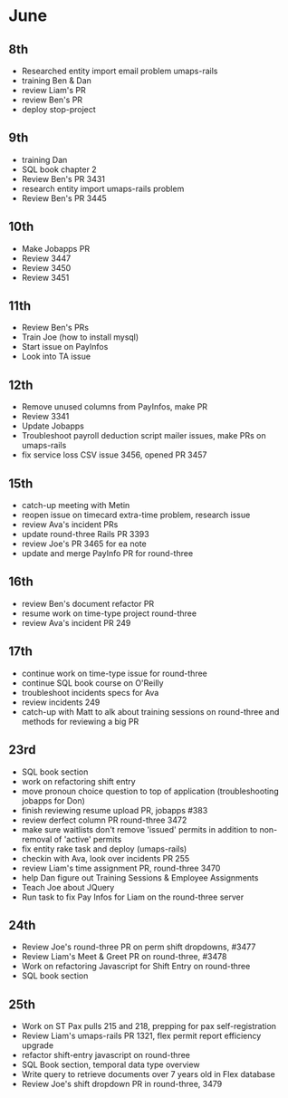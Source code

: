 # June
## 8th
  - Researched entity import email problem umaps-rails
  - training Ben & Dan
  - review Liam's PR
  - review Ben's PR
  - deploy stop-project
## 9th
  - training Dan
  - SQL book chapter 2
  - Review Ben's PR 3431
  - research entity import umaps-rails problem
  - Review Ben's PR 3445
## 10th
  - Make Jobapps PR
  - Review 3447
  - Review 3450
  - Review 3451
## 11th
  - Review Ben's PRs
  - Train Joe (how to install mysql)
  - Start issue on PayInfos
  - Look into TA issue
## 12th
  - Remove unused columns from PayInfos, make PR
  - Review 3341
  - Update Jobapps
  - Troubleshoot payroll deduction script mailer issues, make PRs on umaps-rails
  - fix service loss CSV issue 3456, opened PR 3457 
## 15th
  - catch-up meeting with Metin
  - reopen issue on timecard extra-time problem, research issue
  - review Ava's incident PRs
  - update round-three Rails PR 3393
  - review Joe's PR 3465 for ea note
  - update and merge PayInfo PR for round-three
## 16th
  - review Ben's document refactor PR
  - resume work on time-type project round-three
  - review Ava's incident PR 249
## 17th
  - continue work on time-type issue for round-three
  - continue SQL book course on O'Reilly
  - troubleshoot incidents specs for Ava
  - review incidents 249
  - catch-up with Matt to alk about training sessions on round-three and methods for reviewing a big PR
## 23rd
  - SQL book section
  - work on refactoring shift entry
  - move pronoun choice question to top of application (troubleshooting jobapps for Don)
  - finish reviewing resume upload PR, jobapps #383
  - review derfect column PR round-three 3472
  - make sure waitlists don't remove 'issued' permits in addition to non-removal of 'active' permits
  - fix entity rake task and deploy (umaps-rails)
  - checkin with Ava, look over incidents PR 255
  - review Liam's time assignment PR, round-three 3470
  - help Dan figure out Training Sessions & Employee Assignments
  - Teach Joe about JQuery
  - Run task to fix Pay Infos for Liam on the round-three server
## 24th
  - Review Joe's round-three PR on perm shift dropdowns, #3477
  - Review Liam's Meet & Greet PR on round-three, #3478
  - Work on refactoring Javascript for Shift Entry on round-three
  - SQL book section
## 25th
  - Work on ST Pax pulls 215 and 218, prepping for pax self-registration
  - Review Liam's umaps-rails PR 1321, flex permit report efficiency upgrade
  - refactor shift-entry javascript on round-three
  - SQL Book section, temporal data type overview
  - Write query to retrieve documents over 7 years old in Flex database
  - Review Joe's shift dropdown PR in round-three, 3479
